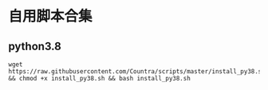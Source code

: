 # 自用脚本合集

## python3.8

```shell
wget https://raw.githubusercontent.com/Countra/scripts/master/install_py38.sh && chmod +x install_py38.sh && bash install_py38.sh
```